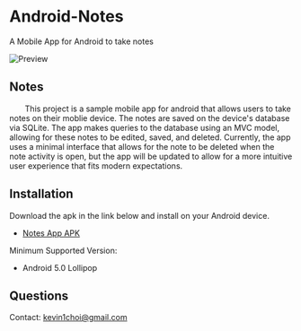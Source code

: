 # Android-Notes
A Mobile App for Android to take notes

![Preview]()

## Notes
&nbsp;&nbsp;&nbsp;&nbsp;&nbsp;&nbsp; This project is a sample mobile app for android that allows
users to take notes on their moblie device. The notes are saved on the device's database via SQLite.
The app makes queries to the database using an MVC model, allowing for these notes to be edited,
saved, and deleted. Currently, the app uses a minimal interface that allows for the note to be 
deleted when the note activity is open, but the app will be updated to allow for a more intuitive
user experience that fits modern expectations.

## Installation

Download the apk in the link below and install on your Android device.
- [Notes App APK]()

Minimum Supported Version:
- Android 5.0 Lollipop

## Questions
Contact: kevin1choi@gmail.com
